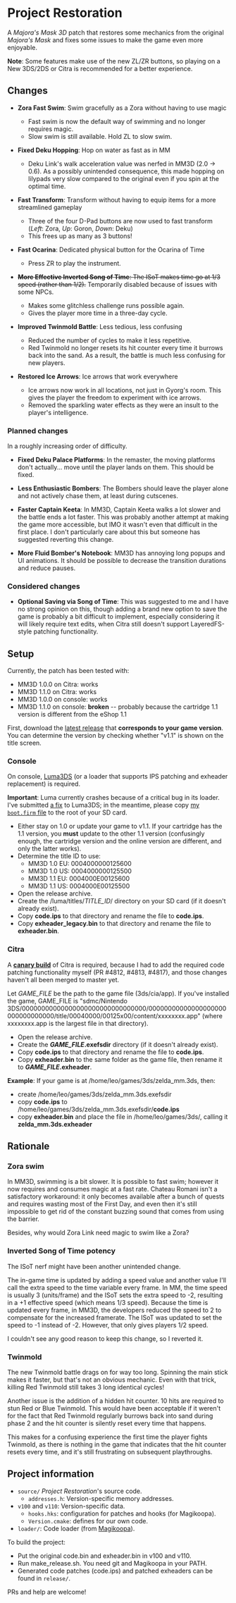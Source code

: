 # Project Restoration

A *Majora's Mask 3D* patch that restores some mechanics from the original *Majora's Mask*
and fixes some issues to make the game even more enjoyable.

**Note**: Some features make use of the new ZL/ZR buttons,
so playing on a New 3DS/2DS or Citra is recommended for a better experience.

## Changes

* **Zora Fast Swim**: Swim gracefully as a Zora without having to use magic
  * Fast swim is now the default way of swimming and no longer requires magic.
  * Slow swim is still available. Hold ZL to slow swim.

* **Fixed Deku Hopping**: Hop on water as fast as in MM
  * Deku Link's walk acceleration value was nerfed in MM3D (2.0 -> 0.6). As a possibly unintended consequence, this made hopping on lilypads very slow compared to the original even if you spin at the optimal time.

* **Fast Transform**: Transform without having to equip items for a more streamlined gameplay
  * Three of the four D-Pad buttons are now used to fast transform (*Left*: Zora, *Up*: Goron, *Down*: Deku)
  * This frees up as many as 3 buttons!

* **Fast Ocarina**: Dedicated physical button for the Ocarina of Time
  * Press ZR to play the instrument.

* ~~**More Effective Inverted Song of Time**: The ISoT makes time go at 1/3 speed (rather than 1/2).~~ Temporarily disabled because of issues with some NPCs.
  * Makes some glitchless challenge runs possible again.
  * Gives the player more time in a three-day cycle.

* **Improved Twinmold Battle**: Less tedious, less confusing
  * Reduced the number of cycles to make it less repetitive.
  * Red Twinmold no longer resets its hit counter every time it burrows back into the sand. As a result, the battle is much less confusing for new players.

* **Restored Ice Arrows**: Ice arrows that work everywhere
  * Ice arrows now work in all locations, not just in Gyorg's room. This gives the player the freedom to experiment with ice arrows.
  * Removed the sparkling water effects as they were an insult to the player's intelligence.

### Planned changes

In a roughly increasing order of difficulty.

* **Fixed Deku Palace Platforms**: In the remaster, the moving platforms don't actually... move until the player lands on them. This should be fixed.

* **Less Enthusiastic Bombers**: The Bombers should leave the player alone and not actively chase them, at least during cutscenes.

* **Faster Captain Keeta**: In MM3D, Captain Keeta walks a lot slower and the battle ends a lot faster. This was probably another attempt at making the game more accessible, but IMO it wasn't even that difficult in the first place. I don't particularly care about this but someone has suggested reverting this change.

* **More Fluid Bomber's Notebook**: MM3D has annoying long popups and UI animations. It should be possible to decrease the transition durations and reduce pauses.

### Considered changes

* **Optional Saving via Song of Time**: This was suggested to me and I have no strong opinion on this, though adding a brand new option to save the game is probably a bit difficult to implement, especially considering it will likely require text edits, when Citra still doesn't support LayeredFS-style patching functionality.


## Setup

Currently, the patch has been tested with:

* MM3D 1.0.0 on Citra: works
* MM3D 1.1.0 on Citra: works
* MM3D 1.0.0 on console: works
* MM3D 1.1.0 on console: **broken** -- probably because the cartridge 1.1 version is different from the eShop 1.1

First, download the [latest release](https://github.com/leoetlino/project-restoration/releases) that **corresponds to your game version**. You can determine the version by checking whether "v1.1" is shown on the title screen.

### Console

On console, [Luma3DS](https://github.com/AuroraWright/Luma3DS) (or a loader that supports IPS patching and exheader replacement)  is required.

**Important**: Luma currently crashes because of a critical bug in its loader. I've submitted [a fix](https://github.com/AuroraWright/Luma3DS/pull/1287) to Luma3DS; in the meantime, please copy [my `boot.firm` file](https://github.com/leoetlino/project-restoration/releases) to the root of your SD card.

* Either stay on 1.0 or update your game to v1.1. If your cartridge has the 1.1 version, you **must** update to the other 1.1 version (confusingly enough, the cartridge version and the online version are different, and only the latter works).
* Determine the title ID to use:
    * MM3D 1.0 EU: 0004000000125600
    * MM3D 1.0 US: 0004000000125500
    * MM3D 1.1 EU: 0004000E00125600
    * MM3D 1.1 US: 0004000E00125500
* Open the release archive.
* Create the /luma/titles/*TITLE_ID*/ directory on your SD card (if it doesn't already exist).
* Copy **code.ips** to that directory and rename the file to **code.ips**.
* Copy **exheader_legacy.bin** to that directory and rename the file to **exheader.bin**.

### Citra

A [**canary build**](https://citra-emu.org/download/) of Citra is required, because I had to add the required code patching functionality myself (PR #4812, #4813, #4817), and those changes haven't all been merged to master yet.

Let *GAME_FILE* be the path to the game file (3ds/cia/app). If you've installed the game, GAME_FILE is "sdmc/Nintendo 3DS/00000000000000000000000000000000/00000000000000000000000000000000/title/00040000/00125x00/content/xxxxxxxx.app" (where xxxxxxxx.app is the largest file in that directory).

* Open the release archive.
* Create the ***GAME_FILE*.exefsdir** directory (if it doesn't already exist).
* Copy **code.ips** to that directory and rename the file to **code.ips**.
* Copy **exheader.bin** to the same folder as the game file, then rename it to ***GAME_FILE*.exheader**.

**Example**: If your game is at /home/leo/games/3ds/zelda_mm.3ds, then:

* create /home/leo/games/3ds/zelda_mm.3ds.exefsdir
* copy **code.ips** to /home/leo/games/3ds/zelda_mm.3ds.exefsdir/**code.ips**
* copy **exheader.bin** and place the file in /home/leo/games/3ds/, calling it **zelda_mm.3ds.exheader**

## Rationale

### Zora swim
In MM3D, swimming is a bit slower. It is possible to fast swim; however it now requires and consumes magic at a fast rate. Chateau Romani isn't a satisfactory workaround: it only becomes available after a bunch of quests and requires wasting most of the First Day, and even then it's still impossible to get rid of the constant buzzing sound that comes from using the barrier.

Besides, why would Zora Link need magic to swim like a Zora?

### Inverted Song of Time potency

The ISoT nerf might have been another unintended change.

The in-game time is updated by adding a speed value and another value I'll call the extra speed to the time variable every frame. In MM, the time speed is usually 3 (units/frame) and the ISoT sets the extra speed to -2, resulting in a +1 effective speed (which means 1/3 speed). Because the time is updated every frame, in MM3D, the developers reduced the speed to 2 to compensate for the increased framerate. The ISoT was updated to set the speed to -1 instead of -2. However, that only gives players 1/2 speed.

I couldn't see any good reason to keep this change, so I reverted it.

### Twinmold

The new Twinmold battle drags on for way too long. Spinning the main stick makes it faster, but that's not an obvious mechanic. Even with that trick, killing Red Twinmold still takes 3 long identical cycles!

Another issue is the addition of a hidden hit counter. 10 hits are required to stun Red or Blue Twinmold. This would have been acceptable if it weren't for the fact that Red Twinmold regularly burrows back into sand during phase 2
and the hit counter is silently reset every time that happens.

This makes for a confusing experience the first time the player fights Twinmold,
as there is nothing in the game that indicates that the hit counter resets every time,
and it's still frustrating on subsequent playthroughs.


## Project information
* `source/` *Project Restoration*'s source code.
  * `addresses.h`: Version-specific memory addresses.
* `v100` and `v110`: Version-specific data.
    * `hooks.hks`: configuration for patches and hooks (for Magikoopa).
    * `Version.cmake`: defines for our own code.
* `loader/`: Code loader (from [Magikoopa](https://github.com/RicBent/Magikoopa)).

To build the project:

* Put the original code.bin and exheader.bin in v100 and v110.
* Run make_release.sh. You need git and Magikoopa in your PATH.
* Generated code patches (code.ips) and patched exheaders can be found in `release/`.

PRs and help are welcome!
